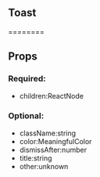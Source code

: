 
## Toast
========
## Props


### Required:
 - children:ReactNode

### Optional:
 - className:string
 - color:MeaningfulColor
 - dismissAfter:number
 - title:string
 - other:unknown
